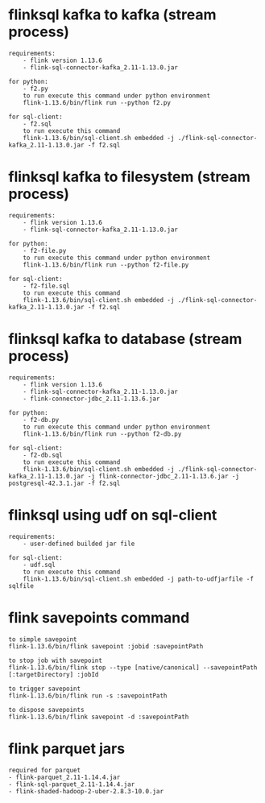# flinksql kafka to kafka (stream process)

    requirements:
        - flink version 1.13.6
        - flink-sql-connector-kafka_2.11-1.13.0.jar

    for python:
        - f2.py
        to run execute this command under python environment
        flink-1.13.6/bin/flink run --python f2.py

    for sql-client:
        - f2.sql
        to run execute this command
        flink-1.13.6/bin/sql-client.sh embedded -j ./flink-sql-connector-kafka_2.11-1.13.0.jar -f f2.sql

# flinksql kafka to filesystem (stream process)

    requirements:
        - flink version 1.13.6
        - flink-sql-connector-kafka_2.11-1.13.0.jar

    for python:
        - f2-file.py
        to run execute this command under python environment
        flink-1.13.6/bin/flink run --python f2-file.py

    for sql-client:
        - f2-file.sql
        to run execute this command
        flink-1.13.6/bin/sql-client.sh embedded -j ./flink-sql-connector-kafka_2.11-1.13.0.jar -f f2.sql

# flinksql kafka to database (stream process)

    requirements:
        - flink version 1.13.6
        - flink-sql-connector-kafka_2.11-1.13.0.jar
        - flink-connector-jdbc_2.11-1.13.6.jar

    for python:
        - f2-db.py
        to run execute this command under python environment
        flink-1.13.6/bin/flink run --python f2-db.py

    for sql-client:
        - f2-db.sql
        to run execute this command
        flink-1.13.6/bin/sql-client.sh embedded -j ./flink-sql-connector-kafka_2.11-1.13.0.jar -j flink-connector-jdbc_2.11-1.13.6.jar -j postgresql-42.3.1.jar -f f2.sql

# flinksql using udf on sql-client

    requirements:
        - user-defined builded jar file
    
    for sql-client:
        - udf.sql
        to run execute this command
        flink-1.13.6/bin/sql-client.sh embedded -j path-to-udfjarfile -f sqlfile

# flink savepoints command

    to simple savepoint
    flink-1.13.6/bin/flink savepoint :jobid :savepointPath

    to stop job with savepoint
    flink-1.13.6/bin/flink stop --type [native/canonical] --savepointPath [:targetDirectory] :jobId

    to trigger savepoint
    flink-1.13.6/bin/flink run -s :savepointPath

    to dispose savepoints
    flink-1.13.6/bin/flink savepoint -d :savepointPath

# flink parquet jars
    required for parquet
    - flink-parquet_2.11-1.14.4.jar
    - flink-sql-parquet_2.11-1.14.4.jar
    - flink-shaded-hadoop-2-uber-2.8.3-10.0.jar
